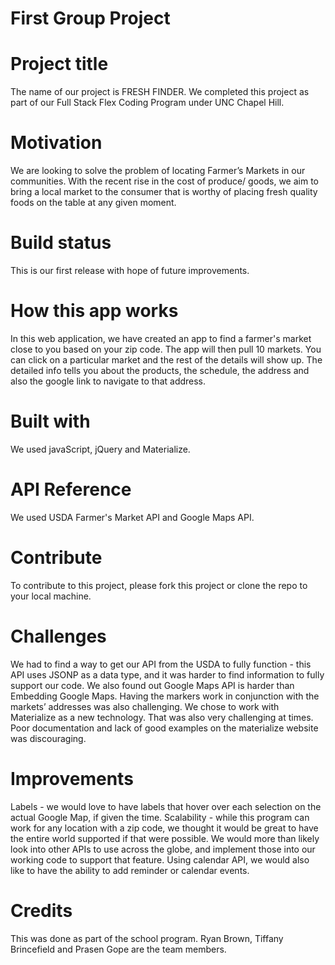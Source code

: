 # First Group Project

# Project title
The name of our project is FRESH FINDER. We completed this project as part of our Full Stack Flex Coding Program under UNC Chapel Hill.

# Motivation
We are looking to solve the problem of locating Farmer’s Markets in our communities.  With the recent rise in the cost of produce/ goods, we aim to bring a local market to the consumer that is worthy of placing fresh quality foods on the table at any given moment.

# Build status
This is our first release with hope of future improvements. 

# How this app works
In this web application, we have created an app to find a farmer's market close to you based on your zip code. The app will then pull 10 markets. You can click on a particular market and the rest of the details will show up. The detailed info tells you about the products, the schedule, the address and also the google link to navigate to that address.

# Built with
We used javaScript, jQuery and Materialize. 

# API Reference
We used USDA Farmer's Market API and Google Maps API.

# Contribute
To contribute to this project, please fork this project or clone the repo to your local machine.

# Challenges
We had to find a way to get our API from the USDA to fully function - this API uses JSONP as a data type, and it was harder to find information to fully support our code. 
We also found out Google Maps API is harder than Embedding Google Maps. Having the markers work in conjunction with the markets’ addresses was also challenging.
We chose to work with Materialize as a new technology. That was also very challenging at times. Poor documentation and lack of good examples on the materialize website was discouraging. 

# Improvements
Labels - we would love to have labels that hover over each selection on the actual Google Map, if given the time.
Scalability - while this program can work for any location with a zip code, we thought it would be great to have the entire world supported if that were possible.  We would more than likely look into other APIs to use across the globe, and implement those into our working code to support that feature.
Using calendar API, we would also like to have the ability to add reminder or calendar events.

# Credits
This was done as part of the school program. Ryan Brown, Tiffany Brincefield and Prasen Gope are the team members.
